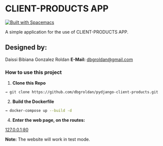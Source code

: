 # CLIENT-PRODUCTS APP

[![Built with Spacemacs](https://cdn.rawgit.com/syl20bnr/spacemacs/442d025779da2f62fc86c2082703697714db6514/assets/spacemacs-badge.svg)](http://spacemacs.org)

A simple application for the use of CLIENT-PRODUCTS APP.


## Designed by:
Daissi Bibiana Gonzalez Roldan
**E-Mail:** dbgroldan@gmail.com

### How to use this project

1. **Clone this Repo**
  ```sh
  → git clone https://github.com/dbgroldan/pydjango-client-products.git
  ```
2. **Build the Dockerfile**
  ```sh
  → docker-compose up --build -d
  ```

4. **Enter the web page, on the routes:**

[127.0.0.1:80](http://127.0.0.1:80 "Link a Pagina")

**Note:** The website will work in test mode.
